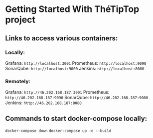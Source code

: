 # Getting Started With ThéTipTop project

## Links to access various containers:

### Locally:
Grafana: `http://localhost:3001`
Prometheus: `http://localhost:9090`
SonarQube: `http://localhost:9000`
Jenkins: `http://localhost:8080`


### Remotely:
Grafana: `http://46.202.168.187:3001`
Prometheus: `http://46.202.168.187:9090`
SonarQube: `http://46.202.168.187:9000`
Jenkins: `http://46.202.168.187:8080`

## Commands to start docker-compose locally:
`docker-compose down`
`docker-compose up -d --build`